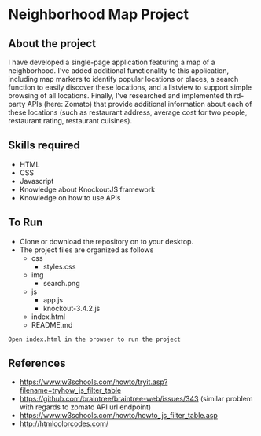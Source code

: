 # Neighborhood Map Project

##  About the project
I have developed a single-page application featuring a map of a neighborhood. I've added additional functionality to this application, including map markers to identify popular locations or places, a search function to easily discover these locations, and a listview to support simple browsing of all locations. Finally, I've researched and implemented third-party APIs (here: Zomato) that provide additional information about each of these locations (such as restaurant address, average cost for two people, restaurant rating, restaurant cuisines).

## Skills required
- HTML
- CSS
- Javascript
- Knowledge about KnockoutJS framework
- Knowledge on how to use APIs

##  To Run
- Clone or download the repository on to your desktop.
- The project files are organized as follows
  - css
    - styles.css
  - img
    - search.png
  - js
    - app.js
    - knockout-3.4.2.js
  - index.html
  - README.md

``` Open index.html in the browser to run the project ```

##  References
- https://www.w3schools.com/howto/tryit.asp?filename=tryhow_js_filter_table
- https://github.com/braintree/braintree-web/issues/343 (similar problem with regards to zomato API url endpoint)
- https://www.w3schools.com/howto/howto_js_filter_table.asp
- http://htmlcolorcodes.com/
